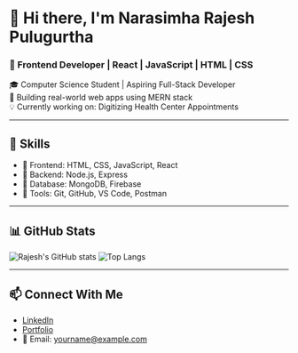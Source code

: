 # 👋 Hi there, I'm Narasimha Rajesh Pulugurtha

### 🌱 Frontend Developer | React | JavaScript | HTML | CSS  
🎓 Computer Science Student | Aspiring Full-Stack Developer  
🚀 Building real-world web apps using MERN stack  
💡 Currently working on: Digitizing Health Center Appointments  

---

## 🔧 Skills

- 🚀 Frontend: HTML, CSS, JavaScript, React
- 🧠 Backend: Node.js, Express
- 💾 Database: MongoDB, Firebase
- 🔧 Tools: Git, GitHub, VS Code, Postman

---

## 📊 GitHub Stats

![Rajesh's GitHub stats](https://github-readme-stats.vercel.app/api?username=PRajesh999&show_icons=true&theme=radical)
![Top Langs](https://github-readme-stats.vercel.app/api/top-langs/?username=PRajesh999&layout=compact&theme=radical)

---

## 📫 Connect With Me

- [LinkedIn](https://www.linkedin.com/in/yourprofile)
- [Portfolio](https://yourportfolio.com)
- 📧 Email: yourname@example.com

